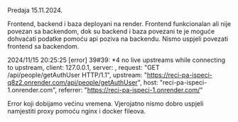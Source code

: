 Predaja 15.11.2024.

Frontend, backend i baza deployani na render. Frontend funkcionalan ali nije povezan sa backendom, dok su backend i baza povezani te je moguće dohvaćati podatke pomoću api poziva na backendu. Nismo uspjeli povezati frontend sa backendom.

2024/11/15 20:25:25 [error] 39#39: *4 no live upstreams while connecting to upstream, client: 127.0.0.1, server: , request: "GET /api/people/getAuthUser HTTP/1.1", upstream: "https://reci-pa-ispeci-q8z2.onrender.com/api/people/getAuthUser", host: "reci-pa-ispeci-1.onrender.com", referrer: "https://reci-pa-ispeci-1.onrender.com/"

Error koji dobijamo većinu vremena. Vjerojatno nismo dobro uspjeli namjestiti proxy pomoću nginx i docker fileova. 

